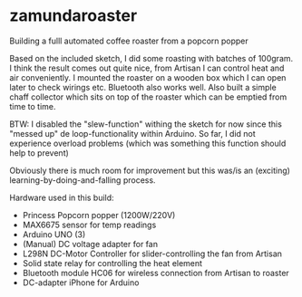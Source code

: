 # zamundaroaster
Building a fulll automated coffee roaster from a popcorn popper

Based on the included sketch, I did some roasting with batches of 100gram. I think the result comes out quite nice, from Artisan I can control heat and air conveniently. I mounted the roaster on a wooden box which I can open later to check wirings etc. Bluetooth also works well.
Also built a simple chaff collector which sits on top of the roaster which can be emptied from time to time.

BTW: I disabled the "slew-function" withing the sketch for now since this "messed up" de loop-functionality within Arduino. So far, I did not experience overload problems (which was something this function should help to prevent)

Obviously there is much room for improvement but this was/is an (exciting) learning-by-doing-and-falling process.

Hardware used in this build:
- Princess Popcorn popper (1200W/220V)
- MAX6675 sensor for temp readings
- Arduino UNO (3)
- (Manual) DC voltage adapter for fan
- L298N DC-Motor Controller for slider-controlling the fan from Artisan
- Solid state relay for controlling the heat element
- Bluetooth module HC06 for wireless connection from Artisan to roaster
- DC-adapter iPhone for Arduino
